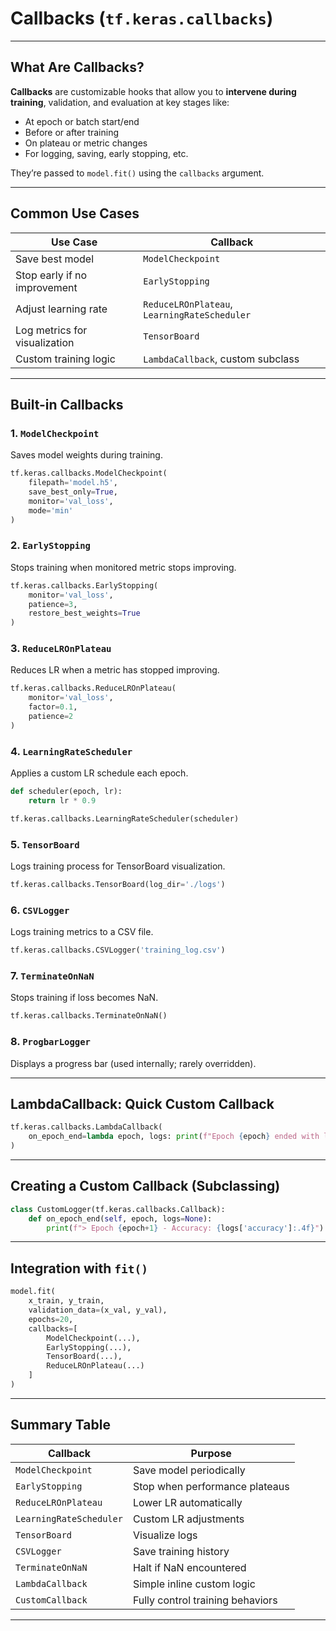 # Callbacks (`tf.keras.callbacks`)

---

## What Are Callbacks?

**Callbacks** are customizable hooks that allow you to **intervene during training**, validation, and evaluation at key stages like:

* At epoch or batch start/end
* Before or after training
* On plateau or metric changes
* For logging, saving, early stopping, etc.

They’re passed to `model.fit()` using the `callbacks` argument.

---

## Common Use Cases

| Use Case                      | Callback                                     |
| ----------------------------- | -------------------------------------------- |
| Save best model               | `ModelCheckpoint`                            |
| Stop early if no improvement  | `EarlyStopping`                              |
| Adjust learning rate          | `ReduceLROnPlateau`, `LearningRateScheduler` |
| Log metrics for visualization | `TensorBoard`                                |
| Custom training logic         | `LambdaCallback`, custom subclass            |

---

## Built-in Callbacks

### 1. `ModelCheckpoint`

Saves model weights during training.

```python
tf.keras.callbacks.ModelCheckpoint(
    filepath='model.h5',
    save_best_only=True,
    monitor='val_loss',
    mode='min'
)
```

### 2. `EarlyStopping`

Stops training when monitored metric stops improving.

```python
tf.keras.callbacks.EarlyStopping(
    monitor='val_loss',
    patience=3,
    restore_best_weights=True
)
```

### 3. `ReduceLROnPlateau`

Reduces LR when a metric has stopped improving.

```python
tf.keras.callbacks.ReduceLROnPlateau(
    monitor='val_loss',
    factor=0.1,
    patience=2
)
```

### 4. `LearningRateScheduler`

Applies a custom LR schedule each epoch.

```python
def scheduler(epoch, lr):
    return lr * 0.9

tf.keras.callbacks.LearningRateScheduler(scheduler)
```

### 5. `TensorBoard`

Logs training process for TensorBoard visualization.

```python
tf.keras.callbacks.TensorBoard(log_dir='./logs')
```

### 6. `CSVLogger`

Logs training metrics to a CSV file.

```python
tf.keras.callbacks.CSVLogger('training_log.csv')
```

### 7. `TerminateOnNaN`

Stops training if loss becomes NaN.

```python
tf.keras.callbacks.TerminateOnNaN()
```

### 8. `ProgbarLogger`

Displays a progress bar (used internally; rarely overridden).

---

## LambdaCallback: Quick Custom Callback

```python
tf.keras.callbacks.LambdaCallback(
    on_epoch_end=lambda epoch, logs: print(f"Epoch {epoch} ended with loss {logs['loss']}")
)
```

---

## Creating a Custom Callback (Subclassing)

```python
class CustomLogger(tf.keras.callbacks.Callback):
    def on_epoch_end(self, epoch, logs=None):
        print(f"> Epoch {epoch+1} - Accuracy: {logs['accuracy']:.4f}")
```

---

## Integration with `fit()`

```python
model.fit(
    x_train, y_train,
    validation_data=(x_val, y_val),
    epochs=20,
    callbacks=[
        ModelCheckpoint(...),
        EarlyStopping(...),
        TensorBoard(...),
        ReduceLROnPlateau(...)
    ]
)
```

---

## Summary Table

| Callback                | Purpose                          |
| ----------------------- | -------------------------------- |
| `ModelCheckpoint`       | Save model periodically          |
| `EarlyStopping`         | Stop when performance plateaus   |
| `ReduceLROnPlateau`     | Lower LR automatically           |
| `LearningRateScheduler` | Custom LR adjustments            |
| `TensorBoard`           | Visualize logs                   |
| `CSVLogger`             | Save training history            |
| `TerminateOnNaN`        | Halt if NaN encountered          |
| `LambdaCallback`        | Simple inline custom logic       |
| `CustomCallback`        | Fully control training behaviors |

---
